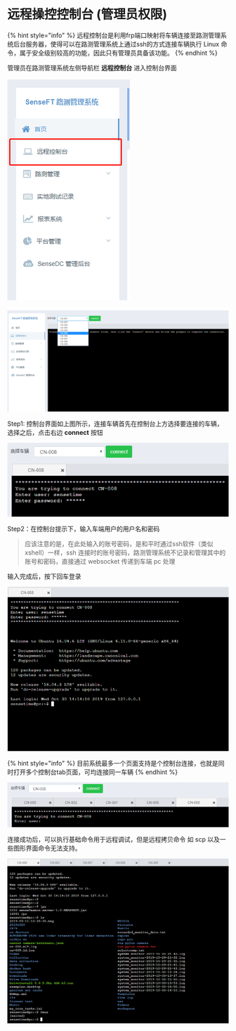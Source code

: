 # 远程操控控制台 \(管理员权限\)

{% hint style="info" %}
远程控制台是利用frp端口映射将车辆连接至路测管理系统后台服务器，使得可以在路测管理系统上通过ssh的方式连接车辆执行 Linux 命令，属于安全级别较高的功能，因此只有管理员具备该功能。
{% endhint %}

管理员在路测管理系统左侧导航栏 **远程控制台** 进入控制台界面

![&#x5BFC;&#x822A;&#x680F;&#x63A7;&#x5236;&#x53F0;&#x5165;&#x53E3;](.gitbook/assets/image%20%2846%29.png)

![&#x63A7;&#x5236;&#x53F0;&#x754C;&#x9762;](.gitbook/assets/image%20%2819%29.png)

Step1: 控制台界面如上图所示，连接车辆首先在控制台上方选择要连接的车辆，选择之后，点击右边 **connect** 按钮

![&#x8F93;&#x5165;&#x8F66;&#x7AEF;&#x7528;&#x6237;&#x8D26;&#x53F7;&#x5BC6;&#x7801;](.gitbook/assets/image%20%2815%29.png)

Step2：在控制台提示下，输入车端用户的用户名和密码

> 应该注意的是，在此处输入的账号密码，是和平时通过ssh软件（类似xshell）一样，ssh 连接时的账号密码，路测管理系统不记录和管理其中的账号和密码，直接通过 websocket 传递到车端 pc 处理

输入完成后，按下回车登录

![&#x8FDC;&#x7A0B;&#x63A7;&#x5236;&#x53F0;&#x767B;&#x5F55;&#x6210;&#x529F;](.gitbook/assets/image%20%2847%29.png)

{% hint style="info" %}
目前系统最多一个页面支持是个控制台连接，也就是同时打开多个控制台tab页面，可均连接同一车辆
{% endhint %}

![](.gitbook/assets/image%20%2835%29.png)

连接成功后，可以执行基础命令用于远程调试，但是远程拷贝命令 如 scp 以及一些图形界面命令无法支持。

![](.gitbook/assets/image%20%2892%29.png)

